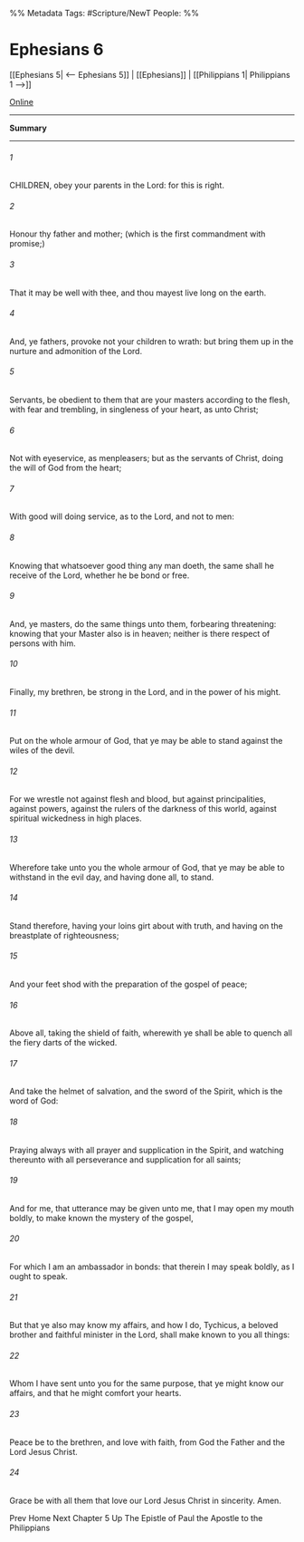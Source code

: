 %% Metadata
Tags: #Scripture/NewT
People: 
%%
# Ephesians 6
[[Ephesians 5| <-- Ephesians 5]] | [[Ephesians]] | [[Philippians 1| Philippians 1 -->]]

[Online](https://churchofjesuschrist.org/study/scriptures/nt/eph/6?lang=eng)

---
__Summary__



---
###### 1
CHILDREN, obey your parents in the Lord: for this is right.
###### 2
Honour thy father and mother; (which is the first commandment with promise;)
###### 3
That it may be well with thee, and thou mayest live long on the earth.
###### 4
And, ye fathers, provoke not your children to wrath: but bring them up in the nurture and admonition of the Lord.
###### 5
Servants, be obedient to them that are your masters according to the flesh, with fear and trembling, in singleness of your heart, as unto Christ;
###### 6
Not with eyeservice, as menpleasers; but as the servants of Christ, doing the will of God from the heart;
###### 7
With good will doing service, as to the Lord, and not to men:
###### 8
Knowing that whatsoever good thing any man doeth, the same shall he receive of the Lord, whether he be bond or free.
###### 9
And, ye masters, do the same things unto them, forbearing threatening: knowing that your Master also is in heaven; neither is there respect of persons with him.
###### 10
Finally, my brethren, be strong in the Lord, and in the power of his might.
###### 11
Put on the whole armour of God, that ye may be able to stand against the wiles of the devil.
###### 12
For we wrestle not against flesh and blood, but against principalities, against powers, against the rulers of the darkness of this world, against spiritual wickedness in high places.
###### 13
Wherefore take unto you the whole armour of God, that ye may be able to withstand in the evil day, and having done all, to stand.
###### 14
Stand therefore, having your loins girt about with truth, and having on the breastplate of righteousness;
###### 15
And your feet shod with the preparation of the gospel of peace;
###### 16
Above all, taking the shield of faith, wherewith ye shall be able to quench all the fiery darts of the wicked.
###### 17
And take the helmet of salvation, and the sword of the Spirit, which is the word of God:
###### 18
Praying always with all prayer and supplication in the Spirit, and watching thereunto with all perseverance and supplication for all saints;
###### 19
And for me, that utterance may be given unto me, that I may open my mouth boldly, to make known the mystery of the gospel,
###### 20
For which I am an ambassador in bonds: that therein I may speak boldly, as I ought to speak.
###### 21
But that ye also may know my affairs, and how I do, Tychicus, a beloved brother and faithful minister in the Lord, shall make known to you all things:
###### 22
Whom I have sent unto you for the same purpose, that ye might know our affairs, and that he might comfort your hearts.
###### 23
Peace be to the brethren, and love with faith, from God the Father and the Lord Jesus Christ.
###### 24
Grace be with all them that love our Lord Jesus Christ in sincerity. Amen.

Prev
Home
Next
Chapter 5
Up
The Epistle of Paul the Apostle to the Philippians



